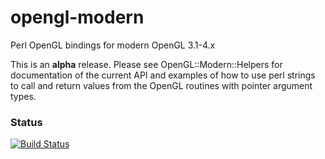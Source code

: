 # opengl-modern
Perl OpenGL bindings for modern OpenGL 3.1-4.x

This is an **alpha** release.  Please see OpenGL::Modern::Helpers
for documentation of the current API and examples of how to use
perl strings to call and return values from the OpenGL routines
with pointer argument types.

### Status
[![Build Status](https://travis-ci.org/Corion/OpenGL-Modern.png)](https://travis-ci.org/Corion/OpenGL-Modern)